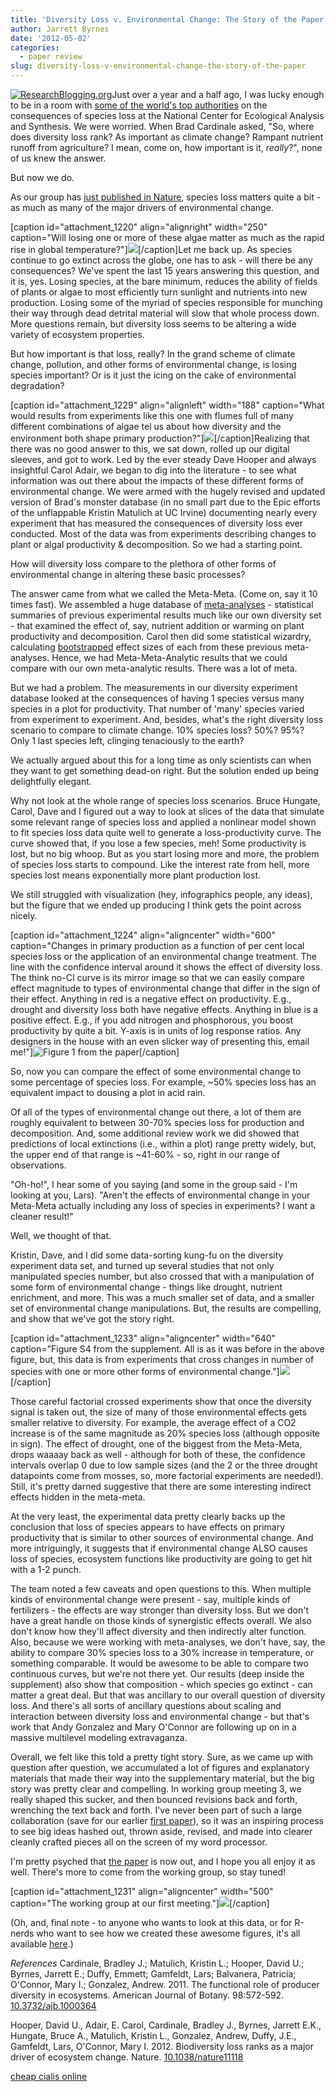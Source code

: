 ```yaml
---
title: 'Diversity Loss v. Environmental Change: The Story of the Paper'
author: Jarrett Byrnes
date: '2012-05-02'
categories:
  - paper review
slug: diversity-loss-v-environmental-change-the-story-of-the-paper
---
```


[![ResearchBlogging.org](http://www.researchblogging.org/public/citation_icons/rb2_large_gray.png)](http://www.researchblogging.org)Just over a year and a half ago, I was lucky enough to be in a room with [some of the world's top authorities](http://www.nceas.ucsb.edu/projects/12560) on the consequences of species loss at the National Center for Ecological Analysis and Synthesis. We were worried. When Brad Cardinale asked, "So, where does diversity loss rank? As important as climate change? Rampant nutrient runoff from agriculture? I mean, come on, how important is it, _really_?", none of us knew the answer.

But now we do.

As our group has [just published in Nature](http://dx.doi.org/10.1038/nature11118), species loss matters quite a bit - as much as many of the major drivers of environmental change.

[caption id="attachment_1220" align="alignright" width="250" caption="Will losing one or more of these algae matter as much as the rapid rise in global temperature?"][![](http://www.imachordata.com/wp-content/uploads/2012/04/diversity_algae-225x300.jpg)](http://www.imachordata.com/wp-content/uploads/2012/04/diversity_algae.jpeg)[/caption]Let me back up. As species continue to go extinct across the globe, one has to ask - will there be any consequences? We've spent the last 15 years answering this question, and it is, yes. Losing species, at the bare minimum, reduces the ability of fields of plants or algae to most efficiently turn sunlight and nutrients into new production. Losing some of the myriad of species responsible for munching their way through dead detrital material will slow that whole process down. More questions remain, but diversity loss seems to be altering a wide variety of ecosystem properties.

But how important is that loss, really? In the grand scheme of climate change, pollution, and other forms of environmental change, is losing species important? Or is it just the icing on the cake of environmental degradation?

[caption id="attachment_1229" align="alignleft" width="188" caption="What would results from experiments like this one with flumes full of many different combinations of algae tel us about how diversity and the environment both shape primary production?"]![](http://www.imachordata.com/wp-content/uploads/2012/04/Screen-shot-2012-04-26-at-11.06.47-AM-188x300.jpg)[/caption]Realizing that there was no good answer to this, we sat down, rolled up our digital sleeves, and got to work. Led by the ever steady Dave Hooper and always insightful Carol Adair, we began to dig into the literature - to see what information was out there about the impacts of these different forms of environmental change. We were armed with the hugely revised and updated version of Brad's monster database (in no small part due to the Epic efforts of the unflappable Kristin Matulich at UC Irvine) documenting nearly every experiment that has measured the consequences of diversity loss ever conducted. Most of the data was from experiments describing changes to plant or algal productivity & decomposition. So we had a starting point.

How will diversity loss compare to the plethora of other forms of environmental change in altering these basic processes?

The answer came from what we called the Meta-Meta. (Come on, say it 10 times fast). We assembled a huge database of [meta-analyses](http://en.wikipedia.org/wiki/Meta-analysis) - statistical summaries of previous experimental results much like our own diversity set - that examined the effect of, say, nutrient addition or warming on plant productivity and decomposition. Carol then did some statistical wizardry, calculating [bootstrapped](http://en.wikipedia.org/wiki/Bootstrapping_(statistics)) effect sizes of each from these previous meta-analyses. Hence, we had Meta-Meta-Analytic results that we could compare with our own meta-analytic results.  There was a lot of meta.

But we had a problem. The measurements in our diversity experiment database looked at the consequences of having 1 species versus many species in a plot for productivity. That number of 'many' species varied from experiment to experiment. And, besides, what's the right diversity loss scenario to compare to climate change. 10% species loss? 50%? 95%? Only 1 last species left, clinging tenaciously to the earth?

We actually argued about this for a long time as only scientists can when they want to get something dead-on right. But the solution ended up being delightfully elegant.

Why not look at the whole range of species loss scenarios. Bruce Hungate, Carol, Dave and I figured out a way to look at slices of the data that simulate some relevant range of species loss and applied a nonlinear model shown to fit species loss data quite well to generate a loss-productivity curve. The curve showed that, if you lose a few species, meh! Some productivity is lost, but no big whoop. But as you start losing more and more, the problem of species loss starts to compound. Like the interest rate from hell, more species lost means exponentially more plant production lost.

We still struggled with visualization (hey, infographics people, any ideas), but the figure that we ended up producing I think gets the point across nicely.

[caption id="attachment_1224" align="aligncenter" width="600" caption="Changes in primary production as a function of per cent local species loss or the application of an environmental change treatment. The line with the confidence interval around it shows the effect of diversity loss. The think no-CI curve is its mirror image so that we can easily compare effect magnitude to types of environmental change that differ in the sign of their effect. Anything in red is a negative effect on productivity. E.g., drought and diversity loss both have negative effects. Anything in blue is a positive effect. E.g., if you add nitrogen and phosphorous, you boost productivity by quite a bit. Y-axis is in units of log response ratios. Any designers in the house with an even slicker way of presenting this, email me!"]![Figure 1 from the paper](http://www.imachordata.com/wp-content/uploads/2012/04/Screen-shot-2012-04-26-at-10.46.10-AM.jpg)[/caption]

So, now you can compare the effect of some environmental change to some percentage of species loss. For example, ~50% species loss has an equivalent impact to dousing a plot in acid rain.

Of all of the types of environmental change out there, a lot of them are roughly equivalent to between 30-70% species loss for production and decomposition. And, some additional review work we did showed that predictions of local extinctions (i.e., within a plot) range pretty widely, but, the upper end of that range is ~41-60% - so, right in our range of observations.

"Oh-ho!", I hear some of you saying (and some in the group said - I'm looking at you, Lars). "Aren't the effects of environmental change in your Meta-Meta actually including any loss of species in experiments? I want a cleaner result!"

Well, we thought of that.

Kristin, Dave, and I did some data-sorting kung-fu on the diversity experiment data set, and turned up several studies that not only manipulated species number, but also crossed that with a manipulation of some form of environmental change - things like drought, nutrient enrichment, and more. This was a much smaller set of data, and a smaller set of environmental change manipulations. But, the results are compelling, and show that we've got the story right.

[caption id="attachment_1233" align="aligncenter" width="640" caption="Figure S4 from the supplement.  All is as it was before in the above figure, but, this data is from experiments that cross changes in number of species with one or more other forms of environmental change."]![](http://www.imachordata.com/wp-content/uploads/2012/04/Screen-shot-2012-04-26-at-11.15.06-AM-1024x741.jpg)[/caption]

Those careful factorial crossed experiments show that once the diversity signal is taken out, the size of many of those environmental effects gets smaller relative to diversity. For example, the average effect of a CO2 increase is of the same magnitude as 20% species loss (although opposite in sign). The effect of drought, one of the biggest from the Meta-Meta, drops waaaay back as well -  although for both of these, the confidence intervals overlap 0 due to low sample sizes (and the 2 or the three drought datapoints come from mosses, so, more factorial experiments are needed!). Still, it's pretty darned suggestive that there are some interesting indirect effects hidden in the meta-meta.

At the very least, the experimental data pretty clearly backs up the conclusion that loss of species appears to have effects on primary productivity that is similar to other sources of environmental change. And more intriguingly, it suggests that if environmental change ALSO causes loss of species, ecosystem functions like productivity are going to get hit with a 1-2 punch.

The team noted a few caveats and open questions to this. When multiple kinds of environmental change were present - say, multiple kinds of fertilizers - the effects are way stronger than diversity loss. But we don't have a great handle on those kinds of synergistic effects overall. We also don't know how they'll affect diversity and then indirectly alter function. Also, because we were working with meta-analyses, we don't have, say, the ability to compare 30% species loss to a 30% increase in temperature, or something comparable. It would be awesome to be able to compare two continuous curves, but we're not there yet. Our results (deep inside the supplement) also show that composition - which species go extinct - can matter a great deal. But that was ancillary to our overall question of diversity loss. And there's all sorts of ancillary questions about scaling and interaction between diversity loss and environmental change - but that's work that Andy Gonzalez and Mary O'Connor are following up on in a massive multilevel modeling extravaganza.

Overall, we felt like this told a pretty tight story. Sure, as we came up with question after question, we accumulated a lot of figures and explanatory materials that made their way into the supplementary material, but the big story was pretty clear and compelling. In working group meeting 3, we really shaped this sucker, and then bounced revisions back and forth, wrenching the text back and forth. I've never been part of such a large collaboration (save for our earlier [first paper](http://dx.doi.org/10.3732/ajb.1000364)), so it was an inspiring process to see big ideas hashed out, thrown aside, revised, and made into clearer cleanly crafted pieces all on the screen of my word processor.

I'm pretty psyched that [the paper](http://dx.doi.org/10.1038/nature11118) is now out, and I hope you all enjoy it as well. There's more to come from the working group, so stay tuned!

[caption id="attachment_1231" align="aligncenter" width="500" caption="The working group at our first meeting."]![](http://www.imachordata.com/wp-content/uploads/2012/04/wg_small.jpeg)[/caption]

(Oh, and, final note - to anyone who wants to look at this data, or for R-nerds who want to see how we created these awesome figures, it's all available  [here](http://knb.ecoinformatics.org/knb/metacat/nceas.984/nceas).)

_References_
Cardinale, Bradley J.; Matulich, Kristin L.; Hooper, David U.; Byrnes, Jarrett E.; Duffy, Emmett; Gamfeldt, Lars; Balvanera, Patricia; O'Connor, Mary I.; Gonzalez, Andrew. 2011. The functional role of producer diversity in ecosystems. American Journal of Botany. 98:572-592. [10.3732/ajb.1000364](http://dx.doi.org/10.3732/ajb.1000364)

Hooper, David U., Adair, E. Carol, Cardinale, Bradley J., Byrnes, Jarrett E.K., Hungate, Bruce A., Matulich, Kristin L., Gonzalez, Andrew, Duffy, J.E., Gamfeldt, Lars, O'Connor, Mary I. 2012. Biodiversity loss ranks as a major driver of ecosystem change. Nature. [10.1038/nature11118](http://dx.doi.org/10.1038/nature11118)

[cheap cialis online](http://www.credit-and-collections.com/)

